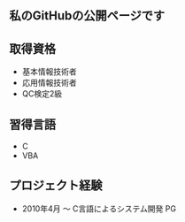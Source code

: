 
## 私のGitHubの公開ページです
 
## 取得資格
 
- 基本情報技術者
- 応用情報技術者
- QC検定2級

## 習得言語
- C
- VBA

## プロジェクト経験
 
- 2010年4月 ～ C言語によるシステム開発 PG
